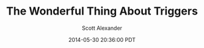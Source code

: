 ---
layout: podcast
title: "The Wonderful Thing About Triggers"
author: Scott Alexander
description: https://slatestarcodex.com/2014/05/30/the-wonderful-thing-about-triggers/
date: 2014-05-30 20:36:00 PDT
length: 2728630
duration: 682
guid: the-wonderful-thing-about-triggers
---